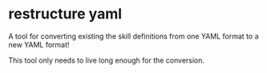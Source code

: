 # restructure yaml

A tool for converting existing the skill definitions from one YAML format to a new YAML format!

This tool only needs to live long enough for the conversion.
